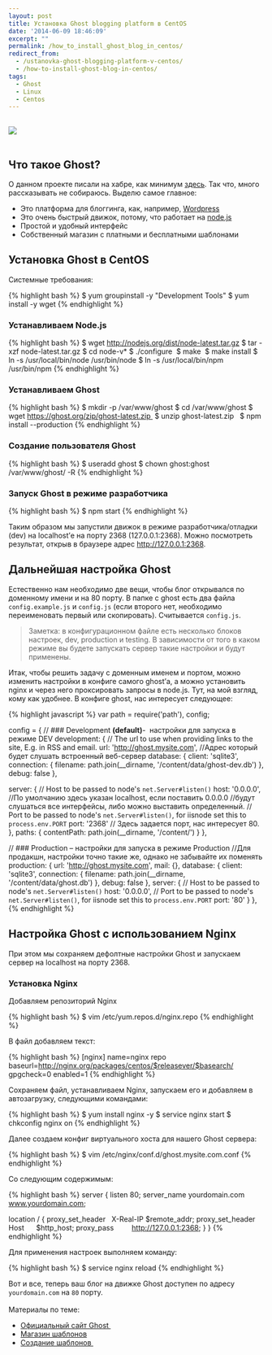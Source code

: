 ```yaml
---
layout: post
title: Установка Ghost blogging platform в CentOS
date: '2014-06-09 18:46:09'
excerpt: ""
permalink: /how_to_install_ghost_blog_in_centos/
redirect_from:
  - /ustanovka-ghost-blogging-platform-v-centos/
  - /how-to-install-ghost-blog-in-centos/
tags:
  - Ghost
  - Linux
  - Centos
---
```



<br>
<img src="https://farm1.staticflickr.com/761/21466116380_27b5eb901e_o.jpg">
<br>
<br>

## Что такое Ghost?
О данном проекте писали на хабре, как минимум <a href="http://habrahabr.ru/post/197546/" target="_blank">здесь</a>. Так что, много рассказывать не собираюсь. Выделю самое главное:

* Это платформа для блоггинга, как, например, <a href="http://wordpress.org" target="_blank">Wordpress</a>
* Это очень быстрый движок, потому, что работает на <a href="http://nodejs.org/" target="_blank">node.js</a>
* Простой и удобный интерфейс
* Собственный магазин с платными и бесплатными шаблонами

## Установка Ghost в CentOS

Системные требования:

{% highlight bash %}
$ yum groupinstall -y "Development Tools"
$ yum install -y wget
{% endhighlight %}

### Устанавливаем Node.js

{% highlight bash %}
$ wget http://nodejs.org/dist/node-latest.tar.gz
$ tar -xzf node-latest.tar.gz
$ cd node-v*
$ ./configure 
$ make 
$ make install
$ ln -s /usr/local/bin/node /usr/bin/node
$ ln -s /usr/local/bin/npm /usr/bin/npm
{% endhighlight %}

### Устанавливаем Ghost

{% highlight bash %}
$ mkdir -p /var/www/ghost
$ cd /var/www/ghost
$ wget https://ghost.org/zip/ghost-latest.zip 
$ unzip ghost-latest.zip  
$ npm install --production
{% endhighlight %}

### Создание пользователя Ghost

{% highlight bash %}
$ useradd ghost
$ chown ghost:ghost /var/www/ghost/ -R
{% endhighlight %}

### Запуск Ghost в режиме разработчика

{% highlight bash %}
$ npm start
{% endhighlight %}

Таким образом мы запустили движок в режиме разработчика/отладки (dev) на localhost’е на порту 2368 (127.0.0.1:2368). Можно посмотреть результат, открыв в браузере адрес <a href="http://127.0.0.1:2368">http://127.0.0.1:2368</a>.

## Дальнейшая настройка Ghost

Естественно нам необходимо две вещи, чтобы блог открывался по доменному имени и на 80 порту. В папке с ghost есть два файла `config.example.js` и `config.js` (если второго нет, необходимо переименовать первый или скопировать). Считывается `config.js`.

> Заметка: в конфигурационном файле есть несколько блоков настроек, dev, production и testing. В зависимости от того в каком режиме вы будете запускать сервер такие настройки и будут применены.

Итак, чтобы решить задачу с доменным именем и портом, можно изменить настройки в конфиге самого ghost’а, а можно установить nginx и через него проксировать запросы в node.js. Тут, на мой взгляд, кому как удобнее. В конфиге ghost, нас интересует следующее:

{% highlight javascript %}
var path = require('path'),
config;

config = {
// ### Development **(default)**-  настройки для запуска в режиме DEV
development: {
// The url to use when providing links to the site, E.g. in RSS and email.
url: 'http://ghost.mysite.com', //Адрес который будет слушать встроенный веб-сервер
database: {
client: 'sqlite3',
connection: {
filename: path.join(__dirname, '/content/data/ghost-dev.db')
},
debug: false
},

server: {
// Host to be passed to node's `net.Server#listen()`
host: '0.0.0.0', //По умолчанию здесь указан localhost, если поставить 0.0.0.0
//будут слушаться все интерфейсы, либо можно выставить определенный.
// Port to be passed to node's `net.Server#listen()`, for iisnode set this to `process.env.PORT`
port: '2368' // Здесь задается порт, нас интересует 80.
},
paths: {
contentPath: path.join(__dirname, '/content/')
}
},

// ### Production – настройки для запуска в режиме Production
//Для продакшн, настройки точно такие же, однако не забывайте их поменять
production: {
url: 'http://ghost.mysite.com',
mail: {},
database: {
client: 'sqlite3',
connection: {
filename: path.join(__dirname, '/content/data/ghost.db')
},
debug: false
},
server: {
// Host to be passed to node's `net.Server#listen()`
host: '0.0.0.0',
// Port to be passed to node's `net.Server#listen()`, for iisnode set this to `process.env.PORT`
port: '80'
}
},
{% endhighlight %}

## Настройка Ghost с использованием Nginx

При этом мы сохраняем дефолтные настройки Ghost и запускаем сервер на localhost на порту 2368.

### Установка Nginx

Добавляем репозиторий Nginx

{% highlight bash %}
$ vim /etc/yum.repos.d/nginx.repo
{% endhighlight %}

В файл добавляем текст:

{% highlight bash %}
[nginx]
name=nginx repo
baseurl=http://nginx.org/packages/centos/$releasever/$basearch/
gpgcheck=0
enabled=1
{% endhighlight %}

Сохраняем файл, устанавливаем Nginx, запускаем его и добавляем в автозагрузку, следующими командами:

{% highlight bash %}
$ yum install nginx -y
$ service nginx start
$ chkconfig nginx on
{% endhighlight %}

Далее создаем конфиг виртуального хоста для нашего Ghost сервера:

{% highlight bash %}
$ vim /etc/nginx/conf.d/ghost.mysite.com.conf
{% endhighlight %}

Со следующим содержимым:

{% highlight bash %}
server {
  listen 80;
  server_name yourdomain.com www.yourdomain.com;

  location / {
    proxy_set_header   X-Real-IP $remote_addr;
    proxy_set_header   Host      $http_host;
    proxy_pass         http://127.0.0.1:2368;
  }
}
{% endhighlight %}

Для применения настроек выполняем команду:

{% highlight bash %}
$ service nginx reload
{% endhighlight %}

Вот и все, теперь ваш блог на движке Ghost доступен по адресу `yourdomain.com` на `80` порту.
<br>
<br>
Материалы по теме:

* <a href="https://ghost.org/" target="_blank">Официальный сайт Ghost </a>
* <a href="http://marketplace.ghost.org/" target="_blank">Магазин шаблонов</a>
* <a href="https://github.com/polygonix/GhostBacker" target="_blank">Создание шаблонов </a>
